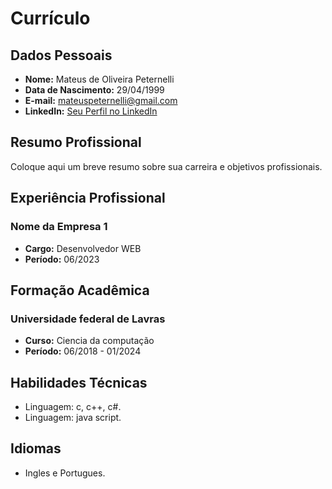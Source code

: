 # **Currículo**

## **Dados Pessoais**
- **Nome:** Mateus de Oliveira Peternelli
- **Data de Nascimento:** 29/04/1999
- **E-mail:** mateuspeternelli@gmail.com
- **LinkedIn:** [Seu Perfil no LinkedIn](https://www.linkedin.com/seu-perfil)

## **Resumo Profissional**
Coloque aqui um breve resumo sobre sua carreira e objetivos profissionais.

## **Experiência Profissional**
### **Nome da Empresa 1**
- **Cargo:** Desenvolvedor WEB
- **Período:** 06/2023 

## **Formação Acadêmica**
### **Universidade federal de Lavras**
- **Curso:** Ciencia da computação
- **Período:** 06/2018 - 01/2024

## **Habilidades Técnicas**
- Linguagem: c, c++, c#.
- Linguagem: java script.

## **Idiomas**
- Ingles e Portugues.
